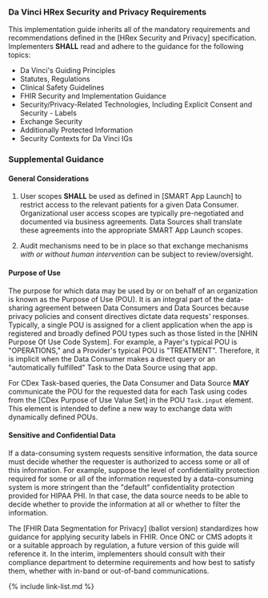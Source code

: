 ### Da Vinci HRex Security and Privacy Requirements

This implementation guide inherits all of the mandatory requirements and recommendations defined in the [HRex Security and Privacy] specification.   Implementers **SHALL** read and adhere to the guidance for the following topics:

- Da Vinci's Guiding Principles
- Statutes, Regulations
- Clinical Safety Guidelines
- FHIR Security and Implementation Guidance
- Security/Privacy-Related Technologies, Including Explicit Consent and Security - Labels
- Exchange Security
- Additionally Protected Information
- Security Contexts for Da Vinci IGs

### Supplemental Guidance

#### General Considerations



1. User scopes **SHALL** be used as defined in [SMART App Launch] to restrict access to the relevant patients for a given Data Consumer. Organizational user access scopes are typically pre-negotiated and documented via business agreements. Data Sources shall translate these agreements into the appropriate SMART App Launch scopes.

1. Audit mechanisms need to be in place so that exchange mechanisms *with or without human intervention* can be subject to review/oversight.

#### Purpose of Use



The purpose for which data may be used by or on behalf of an organization is known as the Purpose of Use (POU). It is an integral part of the data-sharing agreement between Data Consumers and Data Sources because privacy policies and consent directives dictate data requests' responses. Typically, a single POU is assigned for a client application when the app is registered and broadly defined POU types such as those listed in the [NHIN Purpose Of Use Code System]. For example, a Payer's typical POU is "OPERATIONS," and a Provider's typical POU is "TREATMENT". Therefore, it is implicit when the Data Consumer makes a direct query or an "automatically fulfilled" Task to the Data Source using that app.

For CDex Task-based queries, the Data Consumer and Data Source **MAY** communicate the POU for the requested data for each Task using codes from the [CDex Purpose of Use Value Set] in the POU `Task.input` element. This element is intended to define a new way to exchange data with dynamically defined POUs.


#### Sensitive and Confidential Data

If a data-consuming system requests sensitive information, the data source must decide whether the requester is authorized to access some or all of this information. For example, suppose the level of confidentiality protection required for some or all of the information requested by a data-consuming system is more stringent than the "default" confidentiality protection provided for HIPAA PHI. In that case, the data source needs to be able to decide whether to provide the information at all or whether to filter the information.

The [FHIR Data Segmentation for Privacy] (ballot version) standardizes how guidance for applying security labels in FHIR. Once ONC or CMS adopts it or a suitable approach by regulation, a future version of this guide will reference it. In the interim, implementers should consult with their compliance department to determine requirements and how best to satisfy them, whether with in-band or out-of-band communications.

{% include link-list.md %}
